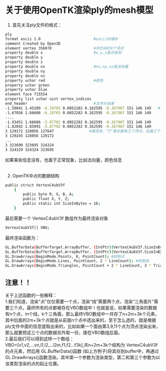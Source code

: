 # 关于使用OpenTK渲染ply的mesh模型

1. 首先关注ply文件的格式：
```sh
ply
format ascii 1.0                        #ascii码储存
comment Created by Open3D
element vertex 356078                   #共356078个顶点
property double x                       #x,y,z是点坐标
property double y
property double z
property double nx                      #nx,ny,nz是法向量
property double ny
property double nz
property uchar red                      #颜色
property uchar green
property uchar blue
element face 715554
property list uchar uint vertex_indices
end_header                              #文件头结束
-1.59041 1.45289 -6.10703 0.0852282 0.162595 -0.267907 151 146 149   #点信息，包括坐标，法向量，颜色
-1.67056 1.66606 -6.10703 0.0852282 0.162595 -0.267907 151 146 149
....
-1.93451 1.66606 -5.87702 0.0852282 0.162595 -0.267907 151 146 149
-1.82042 1.85091 -5.87702 0.0852282 0.162595 -0.267907 151 146 149
3 129172 128056 127647                #面信息，“3”表示面有三个顶点，后面三个整数表示对应的顶点标号！
3 129245 128056 129172
...
3 323690 323695 324324
3 324329 324324 323695
```
如果某些信息没有，也属于正常现象，比如法向量，颜色信息
<br></br>

2. OpenTK中点的数据结构
```sh
public struct VertexC4ubV3f
    {
        public byte R, G, B, A;
        public float X, Y, Z;
        public static int SizeInBytes = 16;
    }
```
最后需要一个 VertexC4ubV3f 数组作为最终渲染对象
```sh
VertexC4ubV3f[] VBO;
```
最终渲染函数为：
```sh
GL.BufferData(BufferTarget.ArrayBuffer, (IntPtr)(VertexC4ubV3f.SizeInBytes * (PointCount + 2 * LineCount + 3 * TriangleCount)), IntPtr.Zero, BufferUsageHint.StreamDraw); #清空Buffer
GL.BufferData(BufferTarget.ArrayBuffer, (IntPtr)(VertexC4ubV3f.SizeInBytes * (PointCount + 2 * LineCount + 3 * TriangleCount)), VBO, BufferUsageHint.StreamDraw); #将所有VBO储存到Buffer中
GL.DrawArrays(BeginMode.Points, 0, PointCount); #绘制点
GL.DrawArrays(BeginMode.Lines, PointCount, 2 * LineCount); #绘制线
GL.DrawArrays(BeginMode.Triangles, PointCount + 2 * LineCount, 3 * TriangleCount); #绘制三角形
```
## 注意！！
关于上述函数的一些解释：<br>
1.我们知道，渲染"点"仅仅需要一个点，渲染“线”需要两个点，渲染“三角面片”需要三个点，最终所有的点都被存在VBO数组中！也就是说，如果需要渲染的数据有n个点，m个线，k个三角面，那么最终VBO数组中一共存了n+2m+3k个元素，其中后面的2m+3k个点就是从前面n个点中选出来的，至于怎么选的，就是根据ply文件中面的信息提取出来的，比如如果一个面由第3,9,11个点为顶点渲染出来，那么就要把这三个点的数据另外取一份，接在VBO数组后面。<br>
2.最后我们可以得到这样一个数组：<br>
VBO=[v1,v2,...vn,l1,l2,...l2m,f1,f2...f3k],共n+2m+3k个结构为 VertexC4ubV3f 的点元素，然后用 GL.BufferData()函数 (如上方例子)将其存到buffer中，再通过GL.DrawArrays()函数渲染。其中第一个参数为渲染类型，第二和第三个参数为以该类型渲染的点的起止位置。